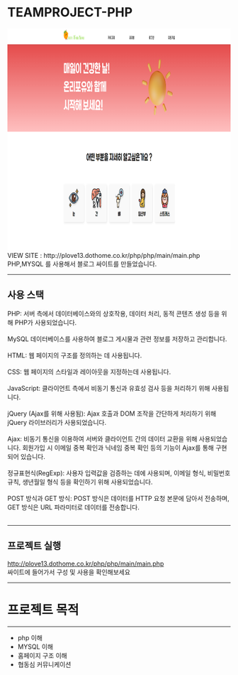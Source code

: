 # TEAMPROJECT-PHP

<img src="php/assets/img/3.png"  width="1000px" height="500">
VIEW SITE : http://plove13.dothome.co.kr/php/php/main/main.php <br>
PHP,MYSQL 를 사용해서 블로그 싸이트를 만들었습니다.

******

사용 스택
---
PHP: 서버 측에서 데이터베이스와의 상호작용, 데이터 처리, 동적 콘텐츠 생성 등을 위해 PHP가 사용되었습니다. <br><br>
MySQL 데이터베이스를 사용하여 블로그 게시물과 관련 정보를 저장하고 관리합니다.<br><br>
HTML: 웹 페이지의 구조를 정의하는 데 사용됩니다.<br><br>
CSS: 웹 페이지의 스타일과 레이아웃을 지정하는데 사용됩니다.<br><br>
JavaScript: 클라이언트 측에서 비동기 통신과 유효성 검사 등을 처리하기 위해 사용됩니다.<br><br>
jQuery (Ajax를 위해 사용됨): Ajax 호출과 DOM 조작을 간단하게 처리하기 위해 jQuery 라이브러리가 사용되었습니다.<br><br>
Ajax: 비동기 통신을 이용하여 서버와 클라이언트 간의 데이터 교환을 위해 사용되었습니다. 회원가입 시 이메일 중복 확인과 닉네임 중복 확인 등의 기능이 Ajax를 통해 구현되어 있습니다.<br><br>
정규표현식(RegExp): 사용자 입력값을 검증하는 데에 사용되며, 이메일 형식, 비밀번호 규칙, 생년월일 형식 등을 확인하기 위해 사용되었습니다.<br><br>
POST 방식과 GET 방식: POST 방식은 데이터를 HTTP 요청 본문에 담아서 전송하며, GET 방식은 URL 파라미터로 데이터를 전송합니다.<br><br>

*******

프로젝트 실행
---
http://plove13.dothome.co.kr/php/php/main/main.php <br> 싸이트에 들어가서 구성 및 사용을 확인해보세요 

*******

# 프로젝트 목적

---

+ php 이해
+ MYSQL 이해
+ 홈페이지 구조 이해
+ 협동심 커뮤니케이션



